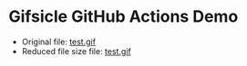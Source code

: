 # Gifsicle GitHub Actions Demo

- Original file: [test.gif](test.gif)
- Reduced file size file: [test.gif](https://gavinr-maps.github.io/gifsicle-github-actions/test.gif)

